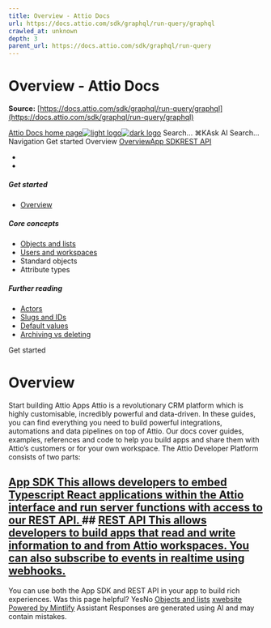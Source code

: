 ```yaml
---
title: Overview - Attio Docs
url: https://docs.attio.com/sdk/graphql/run-query/graphql
crawled_at: unknown
depth: 3
parent_url: https://docs.attio.com/sdk/graphql/run-query
---
```


# Overview - Attio Docs

**Source:** [https://docs.attio.com/sdk/graphql/run-query/graphql](https://docs.attio.com/sdk/graphql/run-query/graphql)

[Attio Docs home page![light logo](https://mintlify.s3.us-west-1.amazonaws.com/attio/logo/light.svg)![dark logo](https://mintlify.s3.us-west-1.amazonaws.com/attio/logo/dark.svg)](https://docs.attio.com/)
Search...
⌘KAsk AI
Search...
Navigation
Get started
Overview
[Overview](https://docs.attio.com/docs/overview)[App SDK](https://docs.attio.com/sdk/introduction)[REST API](https://docs.attio.com/rest-api/overview)
* [](https://build.attio.com/)
* [](https://attio.com/help)
##### Get started
  * [Overview](https://docs.attio.com/docs/overview)


##### Core concepts
  * [Objects and lists](https://docs.attio.com/docs/objects-and-lists)
  * [Users and workspaces](https://docs.attio.com/docs/users-and-workspaces)
  * Standard objects
  * Attribute types


##### Further reading
  * [Actors](https://docs.attio.com/docs/actors)
  * [Slugs and IDs](https://docs.attio.com/docs/slugs-and-ids)
  * [Default values](https://docs.attio.com/docs/default-values)
  * [Archiving vs deleting](https://docs.attio.com/docs/archiving-vs-deleting)


Get started
# Overview
Start building Attio Apps
Attio is a revolutionary CRM platform which is highly customisable, incredibly powerful and data-driven. In these guides, you can find everything you need to build powerful integrations, automations and data pipelines on top of Attio.
Our docs cover guides, examples, references and code to help you build apps and share them with Attio’s customers or for your own workspace.
The Attio Developer Platform consists of two parts:
## [App SDK This allows developers to embed Typescript React applications within the Attio interface and run server functions with access to our REST API. ](https://docs.attio.com/sdk/introduction)## [REST API This allows developers to build apps that read and write information to and from Attio workspaces. You can also subscribe to events in realtime using webhooks. ](https://docs.attio.com/rest-api/overview)
You can use both the App SDK and REST API in your app to build rich experiences.
Was this page helpful?
YesNo
[Objects and lists](https://docs.attio.com/docs/objects-and-lists)
[x](https://x.com/Attio)[website](https://attio.com)
[Powered by Mintlify](https://mintlify.com/preview-request?utm_campaign=poweredBy&utm_medium=referral&utm_source=docs.attio.com)
Assistant
Responses are generated using AI and may contain mistakes.
